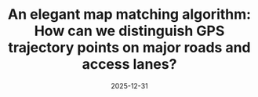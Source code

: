 ---
title: "An elegant map matching algorithm: How can we distinguish GPS trajectory points on major roads and access lanes?"
collection: publications
category: conferences
permalink: /publication/2024-11-25-paper-title-number-4
date: 2025-12-31
venue: 'in preparation'
---